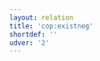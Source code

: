 ```yaml
---
layout: relation
title: 'cop:existneg'
shortdef: ''
udver: '2'
---
```

<!-- Interlanguage links updated Út zář 29 20:31:49 CEST 2020 -->
